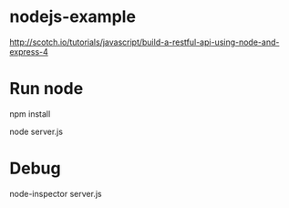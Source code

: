 nodejs-example
==============
http://scotch.io/tutorials/javascript/build-a-restful-api-using-node-and-express-4

Run node
==============
npm install

node server.js

Debug
==============
node-inspector server.js